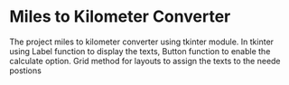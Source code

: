# Miles to Kilometer Converter
 The project miles to kilometer converter using tkinter module. 
 In tkinter using Label function to display the texts, 
 Button function to enable the calculate option.
 Grid method for layouts to assign the texts to the neede postions
